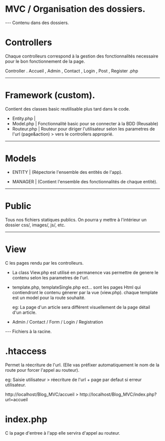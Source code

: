 # MVC / Organisation des dossiers.

--- Contenu dans des dossiers.

# Controllers

Chaque controlleurs correspond à la gestion des fonctionnalités necessaire pour le bon fonctionnement de la page.

Controller . Accueil , Admin , Contact , Login , Post , Register .php

---

# Framework (custom).

Contient des classes basic reutilisable plus tard dans le code.

- Entity.php |
- Model.php | Fonctionnalité basic pour se connecter à la BDD (Reusable)
- Routeur.php | Routeur pour diriger l'utilisateur selon les parametres de l'url (page&action) > vers le controllers approprié.

---

# Models

- ENTITY | (Répectorie l'ensemble des entités de l'app).

- MANAGER | (Contient l'ensemble des fonctionnalités de chaque entité).

---

# Public

Tous nos fichiers statiques publics. On pourra y mettre à l'intérieur un dossier css/, images/, js/, etc.

---

# View

C les pages rendu par les controlleurs.

- La class View.php est utilisé en permanence vas permettre de genere le contenu selon les parametres de l'url.

- template.php, templateSingle.php ect... sont les pages Html qui contiendront le contenu génerer par la vue (view.php).
  chaque template est un model pour la route souhaité.

  eg: La page d'un article sera différent visuellement de la page détail d'un article.

- Admin / Contact / Form / Login / Registration

--- Fichiers à la racine.

# .htaccess

Permet la réecriture de l'url. (Elle vas préfixer automatiquement le nom de la route pour forcer l'appel au routeur).

eg:
Saisie utilisateur > réecriture de l'url + page par defaut si erreur utilisateur.

http://localhost/Blog_MVC/accueil > http://localhost/Blog_MVC/index.php?url=accueil

# index.php

C la page d'entree à l'app elle servira d'appel au routeur.
